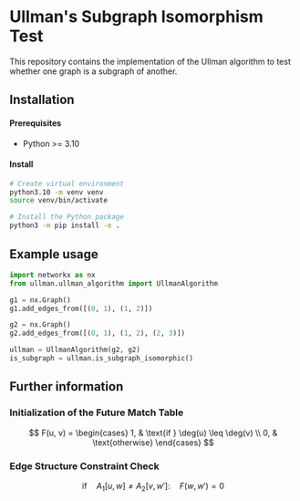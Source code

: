 #   Ullman's Subgraph Isomorphism Test

This repository contains the implementation of the Ullman algorithm to test whether one graph is a subgraph of another.

## Installation

#### Prerequisites
- Python >= 3.10

#### Install
```bash
# Create virtual environment
python3.10 -m venv venv
source venv/bin/activate

# Install the Python package
python3 -m pip install -e .
```

## Example usage
```python
import networkx as nx
from ullman.ullman_algorithm import UllmanAlgorithm

g1 = nx.Graph()
g1.add_edges_from([(0, 1), (1, 2)])

g2 = nx.Graph()
g2.add_edges_from([(0, 1), (1, 2), (2, 3)])

ullman = UllmanAlgorithm(g2, g2)
is_subgraph = ullman.is_subgraph_isomorphic()
```

## Further information

### Initialization of the Future Match Table
$$
F(u, v) =
\begin{cases}
1, & \text{if } \deg(u) \leq \deg(v) \\
0, & \text{otherwise}
\end{cases}
$$

### Edge Structure Constraint Check
$$
\text{if} \quad A_1[u, w] \neq A_2[v, w']: \quad F(w, w') = 0
$$